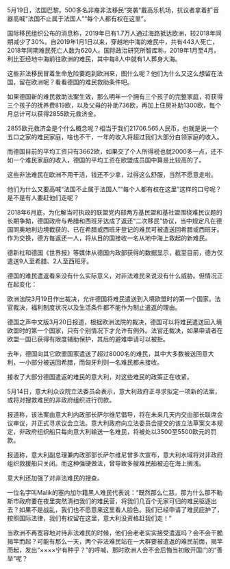 5月19日，法国巴黎。500多名非裔非法移民“突袭”戴高乐机场，抗议者拿着扩音器高喊“法国不止属于法国人”“每个人都有权在这里”。



国际移民组织公布的消息称，2019年已有1.7万人通过海路抵达欧洲，较2018年同期减少了30%。自2019年1月1日以来，穿越地中海的难民中，共有443人死亡，2018年同期难民死亡人数为620人。国际政治研究所智库称，2019年1月至4月，利比亚经地中海前往欧洲的难民，其中每8人中就有1人葬身大海。



这些非法移民冒着生命危险要跑到欧洲来，图什么呢？他们为什么又这么想留在法国，留在欧洲呢？看看德国的难民救助条件吧。



如果德国新的难民救助法案生效，那么明年一个拥有三个孩子的完整家庭，将获得三个孩子的抚养费819欧，以及父母的补助736欧，再加上住房补助1300欧，每个月总计可以获得2855欧元救济金。



2855欧元救济金是个什么概念呢？相当于我们21706.565人民币，也就是说一个五口之家的难民家庭，啥也不干，一年的收入将超过我们大部分白领家庭的收入。



而德国目前的平均工资只有3662欧，如果交了个人所得税也就2000多一点，还不如一个难民家庭的收入，德国的平均工资在欧盟成员国中算是比较高的了。



这些非法难民在欧洲不用干活，钱还不少拿，过得这么舒服，当然不愿意走啦。



他们为什么又要高喊“法国不止属于法国人”“每个人都有权在这里”这样的口号呢？是不是有人要赶他们走呢？



2018年6月底，为化解当时执政的联盟党内部两方基民盟和基社盟围绕难民议题的长期争拗，德国政府与希腊和西班牙达成了返还“二次移民”协议，当中规定凡在德国同奥地利边境截获的、已在希腊或西班牙登记的难民可被遣送回希腊或西班牙。作为交换，德方每返还一人，将从目的国接收一名从地中海上救起的新难民。



德新社和德国《世界报》等媒体从德国内政部获得的数据显示，截至目前，德方仅遣送9人至希腊、2人至西班牙。



德国的难民遣返看来没有什么实际意义，对非法难民来说没有什么威胁。但情况正在起变化：



欧洲法院3月19日作出裁决，允许德国将难民遣送到入境欧盟时的第一个国家。法官裁决，福利制度状况以及生活条件都不能作为制止遣返的理由。



德国之声中文版3月20日报道，根据欧洲法院的裁决，德国可以将难民遣送回入境欧盟时的第一个国家，只有个别情况下才允许有例外。法官还裁决，如果申请者在欧盟一国已获得有限度辅助保护，其后的避难申请可以被拒。



去年，德国向其它欧盟国家遣送了超过8000名的难民，其中大多数被送回意大利，一小部分被送回希腊，而匈牙利则一名难民都未接收。



接收了大部分德国遣返的难民的意大利，对这些难民的政策正在收紧。



5月14日，意大利众议院立法委员会表示，意大利政府正寻求拟定一项新的法案，或将对搜救难民的非政府组织进行罚款。



报道称，该法案由意大利内政部长萨尔维尼倡导，将在未来几天内交由部长联席会议审议，并正式寻求议会立法。意大利政府向立法委员会提交的该立法草案文本规定，非政府组织船只每向意大利输送一名难民，将被处以3500至5500欧元的罚款。



报道称，意大利副总理兼内政部部长萨尔维尼曾多次宣布，意大利水域将对非政府组织救援船只关闭。而这种强硬做法，曾导致多艘难民船被迫在海上搁浅。



意大利还加强了对非法难民的搜查。



一位名字叫Malik的塞内加尔籍黑人难民代表说：“既然那么仁慈，那为什么那不勒斯市政府要在夜里突然清扫我们的难民营，将我们几百个无家可归的难民驱逐出去？如果不是战乱，我们也不愿意来这里看人脸色。我们已经申请了难民庇护了，按照国际法律，我们有权留在这里，意大利没资格赶我们走！”



当欧洲不再宽容地对待非法难民的时候，他们会老老实实接受遣返吗？会不会干脆揭竿而起？可能有那么一天，两个非法难民站在一大群要被遣返的难民前面，揭竿而起，发出“××××宁有种乎？”的呼喊，那时欧洲人会不会后悔当初敞开国门的“善举”呢？
